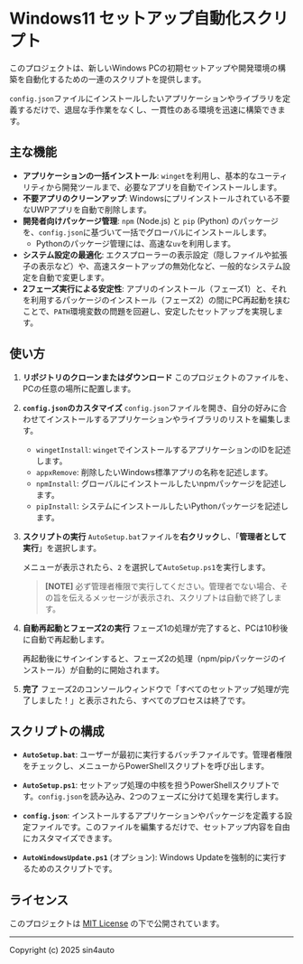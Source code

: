 # Windows11 セットアップ自動化スクリプト

このプロジェクトは、新しいWindows PCの初期セットアップや開発環境の構築を自動化するための一連のスクリプトを提供します。

`config.json`ファイルにインストールしたいアプリケーションやライブラリを定義するだけで、退屈な手作業をなくし、一貫性のある環境を迅速に構築できます。

## 主な機能

- **アプリケーションの一括インストール**: `winget`を利用し、基本的なユーティリティから開発ツールまで、必要なアプリを自動でインストールします。
- **不要アプリのクリーンアップ**: Windowsにプリインストールされている不要なUWPアプリを自動で削除します。
- **開発者向けパッケージ管理**: `npm` (Node.js) と `pip` (Python) のパッケージを、`config.json`に基づいて一括でグローバルにインストールします。
    - Pythonのパッケージ管理には、高速な`uv`を利用します。
- **システム設定の最適化**: エクスプローラーの表示設定（隠しファイルや拡張子の表示など）や、高速スタートアップの無効化など、一般的なシステム設定を自動で変更します。
- **2フェーズ実行による安定性**: アプリのインストール（フェーズ1）と、それを利用するパッケージのインストール（フェーズ2）の間にPC再起動を挟むことで、`PATH`環境変数の問題を回避し、安定したセットアップを実現します。

## 使い方

1.  **リポジトリのクローンまたはダウンロード**
    このプロジェクトのファイルを、PCの任意の場所に配置します。

2.  **`config.json`のカスタマイズ**
    `config.json`ファイルを開き、自分の好みに合わせてインストールするアプリケーションやライブラリのリストを編集します。
    - `wingetInstall`: `winget`でインストールするアプリケーションのIDを記述します。
    - `appxRemove`: 削除したいWindows標準アプリの名称を記述します。
    - `npmInstall`: グローバルにインストールしたいnpmパッケージを記述します。
    - `pipInstall`: システムにインストールしたいPythonパッケージを記述します。

3.  **スクリプトの実行**
    `AutoSetup.bat`ファイルを**右クリック**し、「**管理者として実行**」を選択します。
    
    メニューが表示されたら、`2` を選択して`AutoSetup.ps1`を実行します。

    > **[NOTE]**
    > 必ず管理者権限で実行してください。管理者でない場合、その旨を伝えるメッセージが表示され、スクリプトは自動で終了します。

4.  **自動再起動とフェーズ2の実行**
    フェーズ1の処理が完了すると、PCは10秒後に自動で再起動します。
    
    再起動後にサインインすると、フェーズ2の処理（npm/pipパッケージのインストール）が自動的に開始されます。

5.  **完了**
    フェーズ2のコンソールウィンドウで「すべてのセットアップ処理が完了しました！」と表示されたら、すべてのプロセスは終了です。

## スクリプトの構成

- **`AutoSetup.bat`**:
  ユーザーが最初に実行するバッチファイルです。管理者権限をチェックし、メニューからPowerShellスクリプトを呼び出します。

- **`AutoSetup.ps1`**:
  セットアップ処理の中核を担うPowerShellスクリプトです。`config.json`を読み込み、2つのフェーズに分けて処理を実行します。

- **`config.json`**:
  インストールするアプリケーションやパッケージを定義する設定ファイルです。このファイルを編集するだけで、セットアップ内容を自由にカスタマイズできます。

- **`AutoWindowsUpdate.ps1`** (オプション):
  Windows Updateを強制的に実行するためのスクリプトです。

## ライセンス

このプロジェクトは [MIT License](LICENSE) の下で公開されています。

---
Copyright (c) 2025 sin4auto
